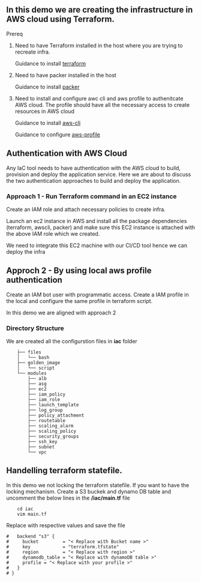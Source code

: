 ## In this demo we are creating the infrastructure in AWS cloud using Terraform.

Prereq

1. Need to have Terraform installed in the host where you are trying to recreate infra.

    Guidance to install [terraform](https://developer.hashicorp.com/terraform/tutorials/aws-get-started/install-cli)

2. Need to have packer installed in the host 

    Guidance to install [packer](https://developer.hashicorp.com/packer/tutorials/docker-get-started/get-started-install-cli)

3. Need to install and configure awc cli and aws profile to authenitcate AWS cloud. The profile should have all the necessary access to create resources in AWS cloud

    Guidance to install [aws-cli](https://docs.aws.amazon.com/cli/latest/userguide/getting-started-install.html)

    Guidance to configure [aws-profile](https://docs.aws.amazon.com/toolkit-for-visual-studio/latest/user-guide/keys-profiles-credentials.html)


## Authentication with AWS Cloud

Any IaC tool needs to have authentication with the AWS cloud to build, provision and deploy the application service. Here we are about to discuss the two authentication approaches to build and deploy the application.

### Approach 1 - Run Terraform command in an EC2 instance 


Create an IAM role and attach necessary policies to create infra.


Launch an ec2 instance in AWS and install all the package dependencies (terraform, awscli, packer) and make sure this EC2 instance is attached with the above IAM role which we created.

We need to integrate this EC2 machine with our CI/CD tool hence we can deploy the infra


## Approch 2 - By using local aws profile authentication

Create an IAM bot user with programmatic access. Create a IAM profile in the local and configure the same profile in terraform script.

In this demo we are aligned with approach 2

### Directory Structure

We are created all the configurstion files in __iac__ folder

```└── iac
    ├── files
    │   └── bash
    ├── golden_image
    │   └── script
    └── modules
        ├── alb
        ├── asg
        ├── ec2
        ├── iam_policy
        ├── iam_role
        ├── launch_template
        ├── log_group
        ├── policy_attachment
        ├── routetable
        ├── scaling_alarm
        ├── scaling_policy
        ├── security_groups
        ├── ssh_key
        ├── subnet
        └── vpc
```


## Handelling terraform statefile.

In this demo we not locking the terraform statefile. If you want to have the locking mechanism. Create a S3 buckek and dynamo DB table and uncomment the below lines in the __/iac/main.tf__ file

``` clone the repo
    cd iac
    vim main.tf
```

Replace with respective values and save the file 

```# terraform {
#   backend "s3" {
#     bucket         = "< Replace with Bucket name >"
#     key            = "terraform.tfstate"
#     region         = "< Replace with region >"
#     dynamodb_table = "< Replace with dynamoDB table >"
#     profile = "< Replace with your profile >"
#   }
# }
```
